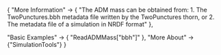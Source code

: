 {
  "More Information" ->
   {
     "The ADM mass can be obtained from: 1. The TwoPunctures.bbh metadata file written by the TwoPunctures thorn, or 2. The metadata file of a simulation in NRDF format"
   },

  "Basic Examples" -> {
    "ReadADMMass[\"bbh\"]"
    },
  "More About" -> {"SimulationTools"}
}
